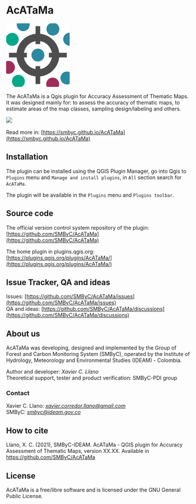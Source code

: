 # AcATaMa #

![](icons/acatama.svg)

The AcATaMa is a Qgis plugin for Accuracy Assessment of Thematic Maps. It was designed mainly for: to assess the accuracy of thematic maps, to estimate areas of the map classes, sampling design/labeling and others.

![](docs/img/overview.jpg)

Read more in: [https://smbyc.github.io/AcATaMa](https://smbyc.github.io/AcATaMa)

## Installation

The plugin can be installed using the QGIS Plugin Manager, go into Qgis to `Plugins` menu and `Manage and install plugins`, in `All` section search for `AcATaMa`.

The plugin will be available in the `Plugins` menu and `Plugins toolbar`.

## Source code

The official version control system repository of the plugin:
[https://github.com/SMByC/AcATaMa](https://github.com/SMByC/AcATaMa)

The home plugin in plugins.qgis.org: [https://plugins.qgis.org/plugins/AcATaMa/](https://plugins.qgis.org/plugins/AcATaMa/)

## Issue Tracker, QA and ideas

Issues: [https://github.com/SMByC/AcATaMa/issues](https://github.com/SMByC/AcATaMa/issues)  
QA and ideas: [https://github.com/SMByC/AcATaMa/discussions](https://github.com/SMByC/AcATaMa/discussions)

## About us

AcATaMa was developing, designed and implemented by the Group of Forest and Carbon Monitoring System (SMByC), operated by the Institute of Hydrology, Meteorology and Environmental Studies (IDEAM) - Colombia.

Author and developer: *Xavier C. Llano*  
Theoretical support, tester and product verification: SMByC-PDI group

### Contact

Xavier C. Llano: *xavier.corredor.llano@gmail.com*  
SMByC: *smbyc@ideam.gov.co*

## How to cite

Llano, X. C. (2021), SMByC-IDEAM. AcATaMa - QGIS plugin for Accuracy Assessment of Thematic Maps, version XX.XX. Available in https://github.com/SMByC/AcATaMa

## License

AcATaMa is a free/libre software and is licensed under the GNU General Public License.